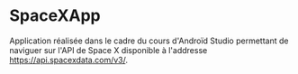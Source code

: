 # SpaceXApp

Application réalisée dans le cadre du cours d'Androïd Studio permettant de naviguer sur l'API de Space X disponible à l'addresse https://api.spacexdata.com/v3/.

